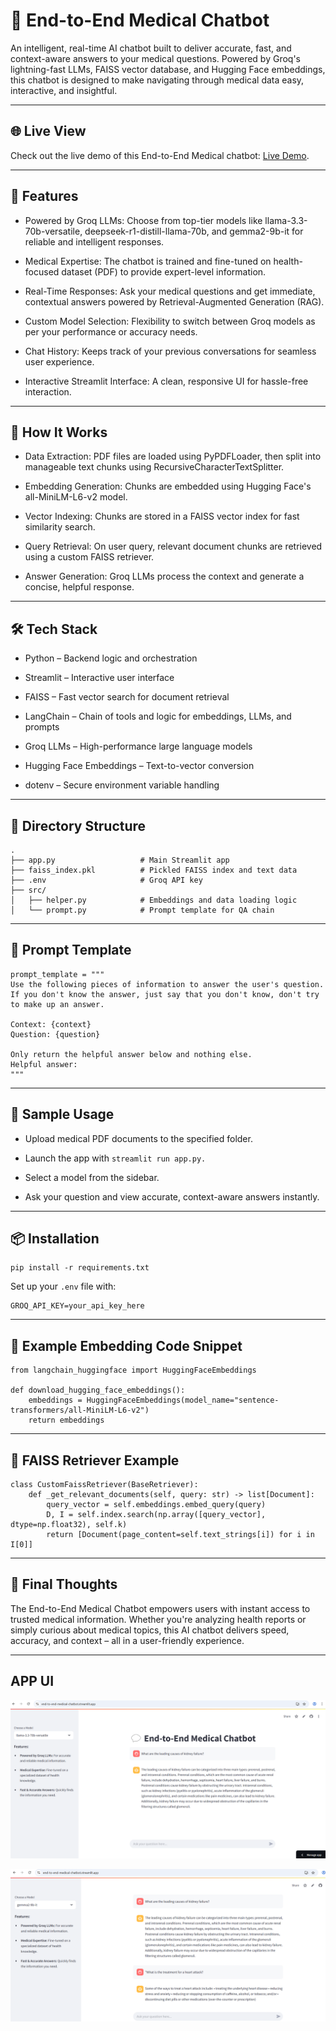 # 💬 End-to-End Medical Chatbot

An intelligent, real-time AI chatbot built to deliver accurate, fast, and context-aware answers to your medical questions. Powered by Groq's lightning-fast LLMs, FAISS vector database, and Hugging Face embeddings, this chatbot is designed to make navigating through medical data easy, interactive, and insightful.

---

## 🌐 Live View

Check out the live demo of this End-to-End Medical chatbot: [Live Demo](https://end-to-end-medical-chatbot.streamlit.app/).

---

## 🚀 Features

- Powered by Groq LLMs: Choose from top-tier models like llama-3.3-70b-versatile, deepseek-r1-distill-llama-70b, and gemma2-9b-it for reliable and intelligent responses.

- Medical Expertise: The chatbot is trained and fine-tuned on health-focused dataset (PDF) to provide expert-level information.

- Real-Time Responses: Ask your medical questions and get immediate, contextual answers powered by Retrieval-Augmented Generation (RAG).

- Custom Model Selection: Flexibility to switch between Groq models as per your performance or accuracy needs.

- Chat History: Keeps track of your previous conversations for seamless user experience.

- Interactive Streamlit Interface: A clean, responsive UI for hassle-free interaction.

---

## 🧠 How It Works

- Data Extraction: PDF files are loaded using PyPDFLoader, then split into manageable text chunks using RecursiveCharacterTextSplitter.

- Embedding Generation: Chunks are embedded using Hugging Face's all-MiniLM-L6-v2 model.

- Vector Indexing: Chunks are stored in a FAISS vector index for fast similarity search.

- Query Retrieval: On user query, relevant document chunks are retrieved using a custom FAISS retriever.

- Answer Generation: Groq LLMs process the context and generate a concise, helpful response.

---

## 🛠️ Tech Stack

- Python – Backend logic and orchestration

- Streamlit – Interactive user interface

- FAISS – Fast vector search for document retrieval

- LangChain – Chain of tools and logic for embeddings, LLMs, and prompts

- Groq LLMs – High-performance large language models

- Hugging Face Embeddings – Text-to-vector conversion

- dotenv – Secure environment variable handling

---

## 📁 Directory Structure

```
.
├── app.py                   # Main Streamlit app
├── faiss_index.pkl          # Pickled FAISS index and text data
├── .env                     # Groq API key
├── src/
│   ├── helper.py            # Embeddings and data loading logic
│   └── prompt.py            # Prompt template for QA chain
```

---

## 📝 Prompt Template

```
prompt_template = """
Use the following pieces of information to answer the user's question.
If you don't know the answer, just say that you don't know, don't try to make up an answer.

Context: {context}
Question: {question}

Only return the helpful answer below and nothing else.
Helpful answer:
"""
```

---

## 🧪 Sample Usage

- Upload medical PDF documents to the specified folder.

- Launch the app with ``` streamlit run app.py. ```

- Select a model from the sidebar.

- Ask your question and view accurate, context-aware answers instantly.

---

## 📦 Installation

```
pip install -r requirements.txt
```

Set up your ```.env``` file with:
```
GROQ_API_KEY=your_api_key_here
```

---

## 🧠 Example Embedding Code Snippet

```
from langchain_huggingface import HuggingFaceEmbeddings

def download_hugging_face_embeddings():
    embeddings = HuggingFaceEmbeddings(model_name="sentence-transformers/all-MiniLM-L6-v2")
    return embeddings
```

---

## 🧲 FAISS Retriever Example

```
class CustomFaissRetriever(BaseRetriever):
    def _get_relevant_documents(self, query: str) -> list[Document]:
        query_vector = self.embeddings.embed_query(query)
        D, I = self.index.search(np.array([query_vector], dtype=np.float32), self.k)
        return [Document(page_content=self.text_strings[i]) for i in I[0]]
```

---

## 📣 Final Thoughts

The End-to-End Medical Chatbot empowers users with instant access to trusted medical information. Whether you're analyzing health reports or simply curious about medical topics, this AI chatbot delivers speed, accuracy, and context – all in a user-friendly experience.

---

## APP UI

![pic1](https://github.com/shibbir-ahmad24/End-to-End-Medical-Chatbot/blob/main/Figures/pic1.png)

![pic2](https://github.com/shibbir-ahmad24/End-to-End-Medical-Chatbot/blob/main/Figures/pic2.png)




